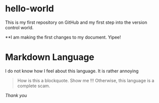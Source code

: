 # hello-world
This is my first repository on GitHub and my first step into the version control world.

**I am making the first changes to my document. Yipee!

# Markdown Language
I do not know how I feel about this language. It is rather annoying

>How is this a blockquote. Show me !!! Otherwise, this language is a complete scam.

*Thank you*
